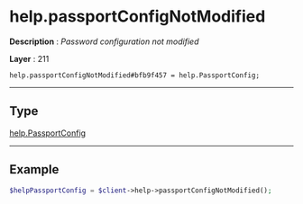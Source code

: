 # help.passportConfigNotModified

**Description** : *Password configuration not modified*

**Layer** : 211

```tl
help.passportConfigNotModified#bfb9f457 = help.PassportConfig;
```

---

## Type

[help.PassportConfig](type/help.PassportConfig)

---

## Example

```php
$helpPassportConfig = $client->help->passportConfigNotModified();
```
